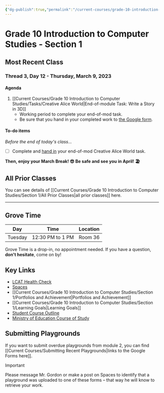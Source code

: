 ```yaml
---
{"dg-publish":true,"permalink":"/current-courses/grade-10-introduction-to-computer-studies/section-1/home/","dgHomeLink":false}
---
```


# Grade 10 Introduction to Computer Studies - Section 1
## Most Recent Class

<div class="transclusion internal-embed is-loaded"><div class="markdown-embed">




### Thread 3, Day 12 - Thursday, March 9, 2023
#### Agenda

1. [[Current Courses/Grade 10 Introduction to Computer Studies/Tasks/Creative Alice World|End-of-module Task: Write a Story in 3D]]
	- Working period to complete your end-of-mod task.
	- Be sure that you hand in your completed work to [the Google form](https://docs.google.com/forms/d/e/1FAIpQLSeVyIvyAp1qoNItqKwKjTMu9_x8k-IWvDPoYgbYmM1bqBtl7A/viewform).

#### To-do items
*Before the end of today's class...*

- [ ] Complete and [hand in](https://docs.google.com/forms/d/e/1FAIpQLSeVyIvyAp1qoNItqKwKjTMu9_x8k-IWvDPoYgbYmM1bqBtl7A/viewform) your end-of-mod Creative Alice World task.

**Then, enjoy your March Break! 😎 Be safe and see you in April! 🏖️**

</div></div>

## All Prior Classes
You can see details of [[Current Courses/Grade 10 Introduction to Computer Studies/Section 1/All Prior Classes|all prior classes]] here.
___
## Grove Time

<div class="transclusion internal-embed is-loaded"><div class="markdown-embed">




Day|Time|Location
-|-|-
Tuesday|12:30 PM to 1 PM|Room 36

Grove Time is a drop-in, no appointment needed.
If you have a question, **don't hesitate**, come on by!

</div></div>

## Key Links

<div class="transclusion internal-embed is-loaded"><div class="markdown-embed">




* [LCAT Health Check](https://lcat.lcs.on.ca)
* [Spaces](https://ca.spacesedu.com/)
* [[Current Courses/Grade 10 Introduction to Computer Studies/Section 1/Portfolios and Achievement|Portfolios and Achievement]]
* [[Current Courses/Grade 10 Introduction to Computer Studies/Section 1/Learning Goals|Learning Goals]] 
* [Student Course Outline](https://tinyurl.com/lcscs22-g10-so)
* [Ministry of Education Course of Study](https://tinyurl.com/lcscs22-g10-mcs)

</div></div>

## Submitting Playgrounds
If you want to submit overdue playgrounds from module 2, you can find [[Current Courses/Submitting Recent Playgrounds|links to the Google Forms here]]. 

> [!IMPORTANT]
> Please message Mr. Gordon or make a post on Spaces to identify that a playground was uploaded to one of these forms – that way he will know to retrieve your work.